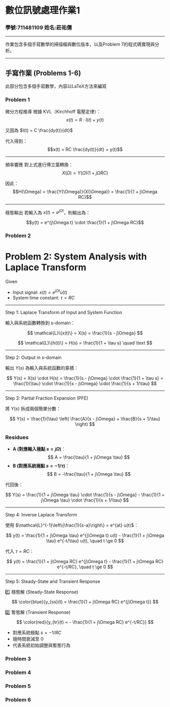 # 數位訊號處理作業1
### 學號:711481109 姓名:莊祐儒
---
作業包含多個手寫數學的掃描檔與數位版本，以及Problem 7的程式碼實現與分析。

---

## **手寫作業 (Problems 1-6)**
此部分包含多個手寫數學，內容以LaTeX方法來編寫


###  Problem 1 

微分方程推導
根據 KVL（Kirchhoff 電壓定律）：
$$x(t) = R \cdot I(t) + y(t)$$  

又因為 $I(t) = C \frac{dy(t)}{dt}$

代入得到：
$$x(t) = RC \frac{dy(t)}{dt} + y(t)$$  



---

頻率響應
對上式進行傅立葉轉換：
$$X(\Omega) = Y(\Omega)(1 + j\Omega RC)$$ 

因此：
$$H(\Omega) = \frac{Y(\Omega)}{X(\Omega)} = \frac{1}{1 + j\Omega RC}$$  

---

穩態輸出
若輸入為 $x(t) = e^{j\Omega t}$，則輸出為：

$$y(t) = e^{j\Omega t} \cdot \frac{1}{1 + j\Omega RC}$$  


###  Problem 2 

# Problem 2: System Analysis with Laplace Transform

Given
* Input signal: $x(t) = e^{j\Omega t} u(t)$  
* System time constant: $\tau = RC$  

---

Step 1: Laplace Transform of Input and System Function

輸入與系統函數轉換到 s-domain：

$$
\mathcal{L}\{x(t)\} = X(s) = \frac{1}{s - j\Omega}
$$

$$
\mathcal{L}\{h(t)\} = H(s) = \frac{1}{1 + \tau s} \quad \text
$$


---

Step 2: Output in s-domain

輸出 $Y(s)$ 為輸入與系統函數的乘積：

$$
Y(s) = X(s) \cdot H(s) = \frac{1}{s - j\Omega} \cdot \frac{1}{1 + \tau s} = \frac{1}{\tau} \cdot \frac{1}{s - j\Omega} \cdot \frac{1}{s + 1/\tau}
$$



---

Step 3: Partial Fraction Expansion (PFE)

將 $Y(s)$ 拆成兩個簡單分數：

$$
Y(s) = \frac{1}{\tau} \left( \frac{A}{s - j\Omega} + \frac{B}{s + 1/\tau} \right)
$$

### Residues
- **A (對應輸入極點 $s=j\Omega$)**：
$$
A = \frac{\tau}{1 + j\Omega \tau}
$$
- **B (對應系統極點 $s=-1/\tau$)**：
$$
B = -\frac{\tau}{1 + j\Omega \tau}
$$

代回後：

$$
Y(s) = \frac{1}{1 + j\Omega \tau} \cdot \frac{1}{s - j\Omega} - \frac{1}{1 + j\Omega \tau} \cdot \frac{1}{s + 1/\tau}
$$


---

Step 4: Inverse Laplace Transform

使用 $\mathcal{L}^{-1}\left\{\frac{1}{s-a}\right\} = e^{at} u(t)$：

$$
y(t) = \frac{1}{1 + j\Omega \tau} e^{j\Omega t} u(t) - \frac{1}{1 + j\Omega \tau} e^{-t/\tau} u(t), \quad t \ge 0
$$

代入 $\tau = RC$：

$$
y(t) = \frac{1}{1 + j\Omega RC} e^{j\Omega t} - \frac{1}{1 + j\Omega RC} e^{-t/RC}, \quad t \ge 0
$$

---

 Step 5: Steady-State and Transient Response

 1️⃣ 穩態解 (Steady-State Response)
$$
\color{blue}{y_{ss}(t) = \frac{1}{1 + j\Omega RC} e^{j\Omega t}}
$$


 2️⃣ 暫態解 (Transient Response)
$$
\color{red}{y_{tr}(t) = - \frac{1}{1 + j\Omega RC} e^{-t/RC}}
$$
- 對應系統極點 $s = -1/RC$  
- 隨時間衰減至 0  
- 代表系統初始調整與暫態行為  


###  Problem 3
###  Problem 4
###  Problem 5
###  Problem 6

